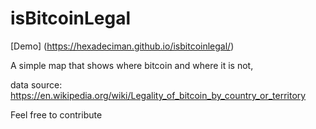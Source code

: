 # isBitcoinLegal

[Demo] (https://hexadeciman.github.io/isbitcoinlegal/)

A simple map that shows where bitcoin and where it is not,

data source: https://en.wikipedia.org/wiki/Legality_of_bitcoin_by_country_or_territory

Feel free to contribute
